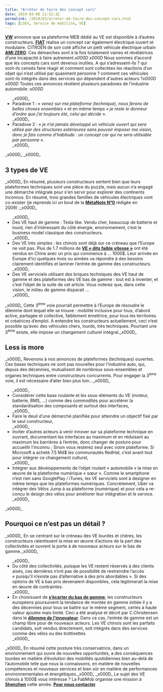 ```yaml
---
title: "Arrêter de faire des concept cars"
date: 2019-03-08 11:52:32
permalink: /2019/03/arreter-de-faire-des-concept-cars.html
tags: [LSEV, Service de mobilité, VE]
---
```


<strong><a href="https://volkswagengroup.fr/premiere-mondiale-de-plateforme-modulaire-electrique-meb-fer-de-lance-de-lelectromobilite-groupe-volkswagen/" target="_blank" rel="noopener">VW</a></strong> annonce que sa plateforme MEB dédié au VE est disponible à d’autres constructeurs. <strong><a href="https://www.theverge.com/2019/3/6/18253455/fiat-centoventi-customize-concept-modular-geneva-motor-show-2019" target="_blank" rel="noopener">FIAT</a></strong> réalise un concept car également électrique ouvert et modulaire. CITROËN de son coté affiche un petit véhicule électrique urbain <strong><a href="https://www.caradisiac.com/geneve-2019-citroen-ami-one-concept-la-mobilite-du-futur-vue-par-citroen-174146.htm" target="_blank" rel="noopener">AMI ZERO</a></strong>. Ces démarches sont à la fois totalement vaines et révélatrices d’une incapacité à faire autrement._x000D_
_x000D_
Nous sommes d’accord que les concepts cars sont devenus inutiles. A qui s’adressent-ils ? qui sont-ils censés faire réagir et comment sont collectées les réactions d’un objet qui n’est utilisé par quasiment personne ? comment ces véhicules sont-ils intégrés dans des services qui dépendent d'autres acteurs ?_x000D_
_x000D_
Toutes ces annonces révèlent plusieurs paradoxes de l’industrie automobile :_x000D_
<ul>_x000D_
 	<li>Paradoxe 1 : « <em>venez sur ma plateforme (technique), nous ferons de belles choses ensembles »</em> et en même temps<em> « je reste le donneur d’ordre que j’ai toujours été, celui qui décide</em> ».</li>_x000D_
 	<li>Paradoxe 2 : «<em> je n’ai jamais développé un véhicule ouvert qui sera utilisé par des structures extérieures sans pouvoir imposer ma vision, donc je fais comme d’habitude : un concept car qui ne sera utilisable par personne</em> ».</li>_x000D_
</ul>_x000D_
<!--more-->_x000D_
<h2><strong>3 types de VE</strong></h2>_x000D_
En résumé, plusieurs constructeurs sentent bien que leurs plateformes techniques sont une pièce du puzzle, mais aucun n’a engagé une démarche intégrale pour s'en servir pour explorer des continents inconnus. En résumé, trois grandes familles de véhicules électriques vont co-exister (je reprends ici un bout de la <strong><a href="https://gabrielplassat.github.io/transportsdufutur/2009/11/le-passage-de-lobjet-vehicule-aux-services-de-mobilite-une-chance.html" target="_blank" rel="noopener">MétaNote N°0</a> </strong>rédigée en 2009) :_x000D_
<ul>_x000D_
 	<li>Des VE haut de gamme : Tesla like. Vendu cher, beaucoup de batterie et lourd, rien d’intéressant du côté énergie, environnement, c’est le business model classique des constructeurs.</li>_x000D_
 	<li>Des VE très simples : les chinois sont déjà sur ce créneau que l’Europe ne voit pas. Plus de 1.7 millions de <strong><a href="https://www.wsj.com/video/big-in-china-tiny-electric-cars/CF7E986A-7C70-4EE3-8F7B-441621F10C94.html" target="_blank" rel="noopener">VE « dits faible vitesse »</a></strong> ont été vendus en Chine avec un prix qui commence à … 1000$. Leur arrivée en Europe d’ici quelques mois ou années va répondre à des besoins clairement identifiés et laminer l’entrée de gamme des constructeurs.</li>_x000D_
 	<li>Des VE serviciels utilisant des briques techniques des VE haut de gamme et des plateformes des VE bas de gamme : tout est à inventer, et c’est l’objet de la suite de cet article. Vous noterez que, dans cette vision, le milieu de gamme disparait …</li>_x000D_
</ul>_x000D_
Cette 3<sup>ème</sup> voie pourrait permettre à l’Europe de résoudre le dilemme dont lequel elle se trouve : mobilité inclusive pour tous, d’abord active, partagée et collective, faiblement émettrice, pour tous les territoires et créatrices d’emploi. A entendre les constructeurs actuellement, ceci n’est possible qu’avec des véhicules chers, lourds, très techniques. Pourtant une 3<sup>ème</sup> existe, elle impose un changement culturel intégral._x000D_
<h2><strong>Less is more</strong></h2>_x000D_
Revenons à nos annonces de plateformes (techniques) ouvertes. Ces bases techniques ne sont pas nouvelles pour l’industrie auto, qui, depuis des décennies, mutualisent de nombreux sous-ensembles et organes techniques entre constructeurs concurrents. Pour engager la 3<sup>ème</sup> voie, il est nécessaire d’aller bien plus loin…_x000D_
<ul>_x000D_
 	<li>Considérer cette base roulante et les sous-éléments du VE (moteur, batterie, BMS, …) comme des commodités pour accélérer la standardisation des composants et surtout des interfaces,</li>_x000D_
 	<li>Faire le deuil d’une démarché planifiée pour atteindre un objectif fixé par le seul constructeur,</li>_x000D_
 	<li>Inviter d’autres acteurs à venir innover sur sa plateforme technique en ouvrant, documentant les interfaces au maximum et en réduisant au maximum les barrières à l’entrée, donc changer de posture pour accueillir l’inconnu ; Sinon vous resterez seul avec votre plateforme. Si Microsoft a acheté 7.5 Md$ les communautés RedHat, c’est avant tout pour intégrer ce changement culturel,</li>_x000D_
 	<li>Intégrer aux développements de l’objet roulant « automobile » la mise en œuvre de la plateforme numérique « sœur ». Comme le smartphone n’est rien sans GooglePlay / iTunes, les VE serviciels sont à designer en même temps que les plateformes numériques. Concrètement, Uber va intégrer des Vélos Jump à sa plateforme (numérique) et pour cela a re-conçu le design des vélos pour améliorer leur intégration et le service.</li>_x000D_
</ul>_x000D_
<h2><strong>Pourquoi ce n’est pas un détail ?</strong></h2>_x000D_
En se centrant sur le créneau des VE lourdes et chères, les constructeurs ralentissent la mise en œuvre d’actions de la part des collectivités et ouvrent la porte à de nouveaux acteurs sur le bas de gamme._x000D_
<ul>_x000D_
 	<li>Du côté des collectivités, puisque les VE restent réservés à des clients aisés, ces dernières n’ont pas de possibilité de restreindre l’accès « puisqu’il n’existe pas d’alternative à des prix abordables ». Si des options de VE à bas prix devenaient disponibles, cela légitimerait la mise en œuvre de contraintes.</li>_x000D_
 	<li>En choisissant de <strong><a href="https://www.caradisiac.com/amp/psa-et-volkswagen-vers-la-fin-des-citadines-174283.htm" target="_blank" rel="noopener">s’écarter du bas de gamme</a></strong>, les constructeurs européens poursuivent la tendance de montée en gamme initiée il y a des décennies pour tous se battre sur le même segment, certes à haute valeur ajoutée mais limité. Ceci a été analysé et décrit par C.Christensen dans le <strong><a href="https://www.amazon.fr/Innovators-Dilemma-Technologies-Cause-Great/dp/0875845851" target="_blank" rel="noopener">dilemme de l’innovateur</a></strong>. Dans ce cas, l’entrée de gamme est un champ libre pour de nouveaux acteurs. Les VE chinois sont les parfaits candidats, soit vendus directement, soit intégrés dans des services comme des vélos ou des trottinettes.</li>_x000D_
</ul>_x000D_
En résumé cette posture très conservatrice, dans un environnement qui ouvre de nouvelles opportunités, a des conséquences lourdes en matière d’évolution des mobilités quotidiennes bien au-delà de l’automobile telle que nous la connaissons, en matière de nouvelles compétences et nouveaux services et bien sûr en matière de performances environnementales et énergétiques._x000D_
_x000D_
Le sujet des VE chinois à 1000$ vous intéresse ? La FabMob organise une mission à <strong><a href="https://gabrielplassat.github.io/transportsdufutur/2019/01/le-secret-de-shengzen-shanzhai.html" target="_blank" rel="noopener">Shenzhen</a></strong> cette année. <strong><a href="mailto:transportsdufutur@gmail.com" target="_blank" rel="noopener">Pour nous contacter</a></strong>
